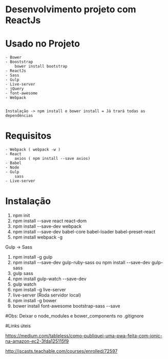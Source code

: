 # Desenvolvimento projeto com ReactJs

# Usado no Projeto
	- Bower
	- Booststrap
		bower install bootstrap
	- ReactJs
	- Sass
	- Gulp
	- Live-server
	- jQuery
	- font-awesome
	- Webpack


	Instalação -> npm install e bower install = Já trará todas as dependências

# Requisitos
	- Webpack ( webpack -w )
	- React
		axios ( npm install --save axios)
	- Babel
	- Node
	- Gulp
		sass
	- Live-server

# Instalação

1. npm init
2. npm install --save react react-dom
3. npm install --save-dev webpack
4. npm install --save-dev babel-core babel-loader babel-preset-react
5. npm install webpack -g


Gulp -> Sass

1. npm install -g gulp
2. npm install --save-dev gulp-ruby-sass ou npm install --save-dev gulp-sass
3. gulp sass
4. npm install gulp-watch --save-dev
5. gulp watch
6. npm install -g live-server
7. live-server (Roda servidor local)
8. npm install -g bower
9. bower install font-awesome bootstrap-sass --save


#Obs:
Deixar o node_modules e bower_components no .gitignore


#Links úteis

https://medium.com/tableless/como-publiquei-uma-pwa-feita-com-ionic-na-amazon-ec2-3fda125115f9

http://jscasts.teachable.com/courses/enrolled/72597
